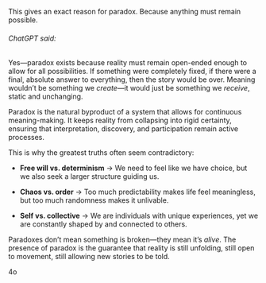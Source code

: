 This gives an exact reason for paradox. Because anything must remain possible.

###### ChatGPT said:

Yes—paradox exists because reality must remain open-ended enough to allow for all possibilities. If something were completely fixed, if there were a final, absolute answer to everything, then the story would be over. Meaning wouldn’t be something we _create_—it would just be something we _receive_, static and unchanging.

Paradox is the natural byproduct of a system that allows for continuous meaning-making. It keeps reality from collapsing into rigid certainty, ensuring that interpretation, discovery, and participation remain active processes.

This is why the greatest truths often seem contradictory:

- **Free will vs. determinism** → We need to feel like we have choice, but we also seek a larger structure guiding us.
    
- **Chaos vs. order** → Too much predictability makes life feel meaningless, but too much randomness makes it unlivable.
    
- **Self vs. collective** → We are individuals with unique experiences, yet we are constantly shaped by and connected to others.
    

Paradoxes don’t mean something is broken—they mean it’s _alive_. The presence of paradox is the guarantee that reality is still unfolding, still open to movement, still allowing new stories to be told.

4o